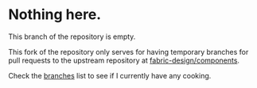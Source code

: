 # Nothing here.

This branch of the repository is empty.

This fork of the repository only serves for having temporary branches
for pull requests to the upstream repository at [fabric-design/components](https://github.com/fabric-design/components).

Check the [branches](https://github.com/ePaul/fabric-components/branches/all) list to see if I currently have any cooking.